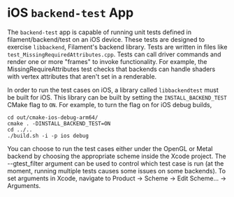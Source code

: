 # iOS `backend-test` App

The `backend-test` app is capable of running unit tests defined in filament/backend/test on an iOS
device. These tests are designed to exercise `libbackend`, Filament's backend library. Tests are
written in files like `test_MissingRequiredAttributes.cpp`. Tests can call driver commands and
render one or more "frames" to invoke functionality. For example, the MissingRequireAttributes test
checks that backends can handle shaders with vertex attributes that aren't set in a renderable.

In order to run the test cases on iOS, a library called `libbackendtest` must be built for iOS.
This library can be built by setting the `INSTALL_BACKEND_TEST` CMake flag to `ON`. For example, to
turn the flag on for iOS debug builds,

```
cd out/cmake-ios-debug-arm64/
cmake . -DINSTALL_BACKEND_TEST=ON
cd ../..
./build.sh -i -p ios debug
```

You can choose to run the test cases either under the OpenGL or Metal backend by choosing the
appropriate scheme inside the Xcode project. The --gtest_filter argument can be used to control
which test case is run (at the moment, running multiple tests causes some issues on some backends).
To set arguments in Xcode, navigate to Product -> Scheme -> Edit Scheme... -> Arguments.
